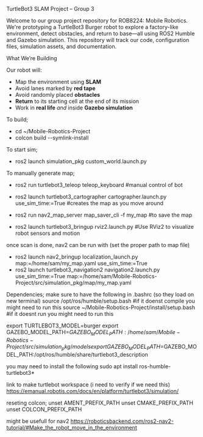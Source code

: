 TurtleBot3 SLAM Project – Group 3

Welcome to our group project repository for ROB8224: Mobile Robotics. We're prototyping a TurtleBot3 Burger robot to explore a factory-like environment, detect obstacles, and return to base—all using ROS2 Humble and Gazebo simulation. This repository will track our code, configuration files, simulation assets, and documentation.

What We’re Building

Our robot will:
- Map the environment using **SLAM**
- Avoid lanes marked by **red tape**
- Avoid randomly placed **obstacles**
- **Return** to its starting cell at the end of its mission
- Work in **real life** *and* inside **Gazebo simulation**


To build;
- cd ~/Mobile-Robotics-Project
- colcon build --symlink-install

To start sim;
- ros2 launch simulation_pkg custom_world.launch.py

To manually generate map;
- ros2 run turtlebot3_teleop teleop_keyboard #manual control of bot
- ros2 launch turtlebot3_cartographer cartographer.launch.py use_sim_time:=True #creates the map as you move around
- ros2 run nav2_map_server map_saver_cli -f my_map #to save the map

- ros2 launch turtlebot3_bringup rviz2.launch.py #Use RViz2 to visualize robot sensors and motion

once scan is done, nav2 can be run with (set the proper path to map file)
- ros2 launch nav2_bringup localization_launch.py map:=/home/sam/my_map.yaml use_sim_time:=True
- ros2 launch turtlebot3_navigation2 navigation2.launch.py use_sim_time:=True map:=/home/sam/Mobile-Robotics-Project/src/simulation_pkg/map/my_map.yaml


Dependencies;
make sure to have the following in .bashrc (so they load on new terminal)
source /opt/ros/humble/setup.bash #if it doenst compile you might need to run this
source ~/Mobile-Robotics-Project/install/setup.bash #if it doesnt run you might need to run this

export TURTLEBOT3_MODEL=burger
export GAZEBO_MODEL_PATH=$GAZEBO_MODEL_PATH:/home/sam/Mobile-Robotics-Project/src/simulation_pkg/models
export GAZEBO_MODEL_PATH=$GAZEBO_MODEL_PATH:/opt/ros/humble/share/turtlebot3_description

you may need to install the following
sudo apt install ros-humble-turtlebot3*

link to make turtlebot workspace (i need to verify if we need this)
https://emanual.robotis.com/docs/en/platform/turtlebot3/simulation/

reseting colcon;
unset AMENT_PREFIX_PATH
unset CMAKE_PREFIX_PATH
unset COLCON_PREFIX_PATH

might be usefull for nav2
https://roboticsbackend.com/ros2-nav2-tutorial/#Make_the_robot_move_in_the_environment


